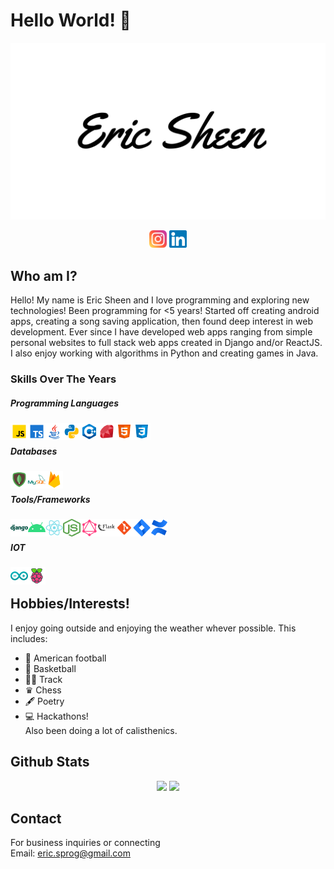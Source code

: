 # Hello World! 👋

![Eric Sheen](./images/Eric_Sheen.png)

<p align="center">
    <img src="./images/instagram.svg" width="28" height="28">
    <img src="./images/linkedin.svg" width="28" height="28">
</p>

## Who am I? 
Hello! My name is Eric Sheen and I love programming and exploring new technologies! Been programming for <5 years! Started off creating android apps, creating a song saving application, then found deep interest in web development. Ever since I have developed web apps ranging from simple personal websites to full stack web apps created in Django and/or ReactJS. I also enjoy working with algorithms in Python and creating games in Java. 

### Skills Over The Years
##### Programming Languages
<img align="left" src="./images/javascript.svg" width="28" height="28">
<img align="left" src="./images/typescript.svg" width="28" height="28">
<img align="left" src="./images/java.svg" width="28" height="28">
<img align="left" src="./images/python.svg" width="28" height="28">
<img align="left" src="./images/c++.svg" width="28" height="28">
<img align="left" src="./images/ruby.svg" width="28" height="28">
<img align="left" src="./images/html.svg" width="28" height="28">
<img align="left" src="./images/css3.svg" width="28" height="28"><br/>

#####  Databases
<img align="left" src="./images/mongodb.svg" width="28" height="28">
<img align="left" src="./images/mysql.svg" width="28" height="28">
<img align="left" src="./images/firebase.svg" width="28" height="28"><br/>

#####  Tools/Frameworks
<img align="left" src="./images/django.svg" width="28" height="28">
<img align="left" src="./images/android.svg" width="28" height="28">
<img align="left" src="./images/react.svg" width="28" height="28">
<img align="left" src="./images/node.png" width="28" height="28">
<img align="left" src="./images/graphql.svg" width="28" height="28">
<img align="left" src="./images/flask.svg" width="28" height="28">
<img align="left" src="./images/git.svg" width="28" height="28">
<img align="left" src="./images/jira.svg" width="28" height="28">
<img align="left" src="./images/confluence.svg" width="28" height="28"><br/>

##### IOT
<img align="left" src="./images/arduino.svg" width="28" height="28">
<img align="left" src="./images/raspberry-pi.svg" width="28" height="28"><br/>

## Hobbies/Interests!
I enjoy going outside and enjoying the weather whever possible. This includes:
- 🏈 American football
- 🏀 Basketball
- 🏃‍♂️ Track
- ♛ Chess
- 🖋️ Poetry
- 💻 Hackathons! </br>
Also been doing a lot of calisthenics.

## Github Stats

<p align="center">
<img height="150px" src="https://github-readme-stats.vercel.app/api?username=eric-prog&hide_border=true&show_icons=true&include_all_commits=false&count_private=true&line_height=24&text_color=ffffff&icon_color=ffffff&bg_color=0,fd1d1d,e1306c,c13584,833ab4&title_color=ffffff"/> <img height="150px" src="https://github-readme-stats.vercel.app/api/top-langs/?username=eric-prog&hide=html&hide_border=true&card_width=320&layout=compact&langs_count=7&text_color=ffffff&icon_color=ffffff&bg_color=0,833ab4,5851db,405de6&title_color=ffffff"/>
</p>

## Contact
For business inquiries or connecting\
Email: eric.sprog@gmail.com
